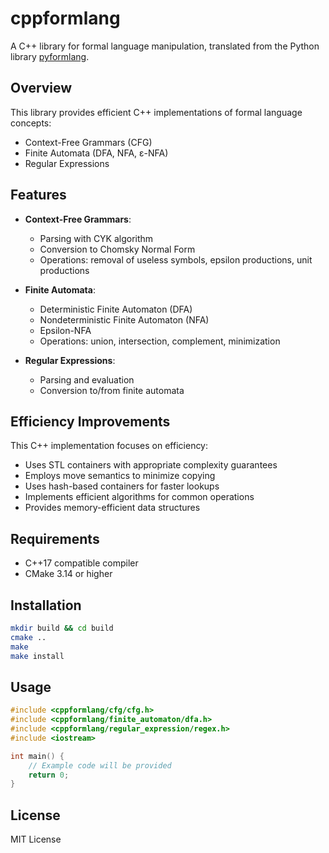 # cppformlang

A C++ library for formal language manipulation, translated from the Python library [pyformlang](https://github.com/Aunsiels/pyformlang).

## Overview

This library provides efficient C++ implementations of formal language concepts:

- Context-Free Grammars (CFG)
- Finite Automata (DFA, NFA, ε-NFA)
- Regular Expressions

## Features

- **Context-Free Grammars**:
  - Parsing with CYK algorithm
  - Conversion to Chomsky Normal Form
  - Operations: removal of useless symbols, epsilon productions, unit productions

- **Finite Automata**:
  - Deterministic Finite Automaton (DFA)
  - Nondeterministic Finite Automaton (NFA)
  - Epsilon-NFA
  - Operations: union, intersection, complement, minimization

- **Regular Expressions**:
  - Parsing and evaluation
  - Conversion to/from finite automata

## Efficiency Improvements

This C++ implementation focuses on efficiency:

- Uses STL containers with appropriate complexity guarantees
- Employs move semantics to minimize copying
- Uses hash-based containers for faster lookups
- Implements efficient algorithms for common operations
- Provides memory-efficient data structures

## Requirements

- C++17 compatible compiler
- CMake 3.14 or higher

## Installation

```bash
mkdir build && cd build
cmake ..
make
make install
```

## Usage

```cpp
#include <cppformlang/cfg/cfg.h>
#include <cppformlang/finite_automaton/dfa.h>
#include <cppformlang/regular_expression/regex.h>
#include <iostream>

int main() {
    // Example code will be provided
    return 0;
}
```

## License

MIT License